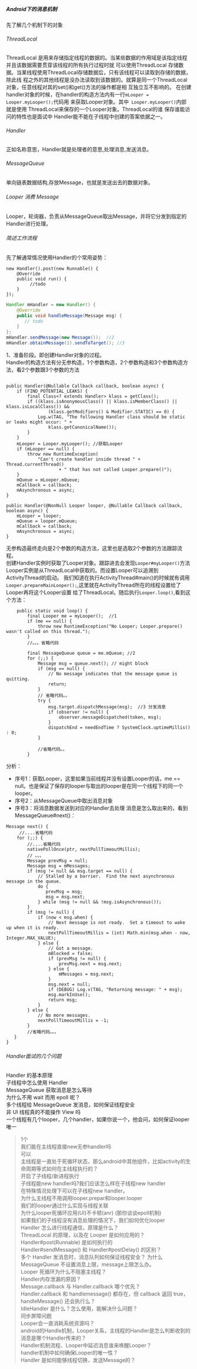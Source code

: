 ##### Android下的消息机制
先了解几个机制下的对象  

###### ThreadLocal  
ThreadLocal 是用来存储指定线程的数据的。当某些数据的作用域是该指定线程并且该数据需要贯穿该线程的所有执行过程时就
可以使用ThreadLocal 存储数据。当某线程使用ThreadLocal存储数据后，只有该线程可以读取到存储的数据，除此线
程之外的其他线程是没办法读取到该数据的。就算是同一个ThreadLocal对象，任意线程对其的set()和get()方法的操作都是相
互独立互不影响的。 在创建handler对象的时候，在handler的构造方法内有一行`mLooper = Looper.myLooper();`代码用
来获取Looper对象。其中` Looper.myLooper()`内部就是使用 ThreadLocal来保存的一个Looper对象。ThreadLocal的谁
保存谁能访问的特性也是面试中 Handler能不能在子线程中创建的答案依据之一。

###### Handler 
正如名称意思，Handler就是处理者的意思,处理消息,发送消息。

###### MessageQueue
单向链表数据结构,存放Message，也就是发送出去的数据对象。

###### Looper 消费 Message
Looper，轮询器，负责从MessageQueue取出Message，并将它分发到指定的Handler进行处理。

###### 简述工作流程
先了解通常情况使用Handler的个常用姿势：
```姿势1
new Handler().post(new Runnable() {
    @Override
    public void run() {
         //todo
    }
});
```
```java 姿势2,3
Handler mHandler = new Handler() {
    @Override
    public void handleMessage(Message msg) {
       // todo
    }
};
mHandler.sendMessage(new Message());  //2
mHandler.obtainMessage(1).sendToTarget(); //3
```
1、准备阶段。即创建Handler对象的过程。  
Handler的构造方法有分无参构造，1个参数构造，2个参数构造和3个参数构造方法，看2个参数跟3个参数的方法
```
```
    public Handler(@Nullable Callback callback, boolean async) {
        if (FIND_POTENTIAL_LEAKS) {
            final Class<? extends Handler> klass = getClass();
            if ((klass.isAnonymousClass() || klass.isMemberClass() || klass.isLocalClass()) &&
                    (klass.getModifiers() & Modifier.STATIC) == 0) {
                Log.w(TAG, "The following Handler class should be static or leaks might occur: " +
                    klass.getCanonicalName());
            }
        }
        mLooper = Looper.myLooper(); //获取Looper
        if (mLooper == null) {
            throw new RuntimeException(
                "Can't create handler inside thread " + Thread.currentThread()
                        + " that has not called Looper.prepare()");
        }
        mQueue = mLooper.mQueue;
        mCallback = callback;
        mAsynchronous = async;
    }
```
public Handler(@NonNull Looper looper, @Nullable Callback callback, boolean async) {
    mLooper = looper;
    mQueue = looper.mQueue;
    mCallback = callback;
    mAsynchronous = async;
}
```
无参构造最终走向是2个参数的构造方法，这里也是选取2个参数的方法跟踪流程。  
创建Handler实例时获取了Looper对象。跟踪进去会发现`Looper#myLooper()`方法Looper实例是从ThreadLocal中获取的。而设置Looper可以追溯到ActivityThread的启动。
我们知道在执行ActivityThread#main()的时候就有调用`Looper.prepareMainLooper();`,这里就在ActivityThread所在的线程设置给了Looper再将这个Looper设置
给了ThreadLocal。随后执行`Looper.loop()`,看到这个方法：
```
    public static void loop() {
        final Looper me = myLooper();  //1 
        if (me == null) {
            throw new RuntimeException("No Looper; Looper.prepare() wasn't called on this thread.");
        }
        //。。。省略代码
        
        final MessageQueue queue = me.mQueue; //2
        for (;;) {
            Message msg = queue.next(); // might block
            if (msg == null) {
                // No message indicates that the message queue is quitting.
                return;
            }
            // 省略代码。。
            try {
                msg.target.dispatchMessage(msg);  //3 分发消息
                if (observer != null) {
                    observer.messageDispatched(token, msg);
                }
                dispatchEnd = needEndTime ? SystemClock.uptimeMillis() : 0;
            }
            
            //省略代码。。
        }    
```
分析：  
* 序号1：获取Looper，这里如果当前线程并没有设置Looper的话，me == null。也是保证了保存的looper与取出的looper是在同一个线程下的同一个looper。
* 序号2：从MessageQueue中取出消息对象
* 序号3：将消息数据发送到对应的Handler去处理
消息是怎么取出来的，看到MessageQueue#next()：
```
Message next() {
     //....省略代码
    for (;;) {
        //....省略代码
        nativePollOnce(ptr, nextPollTimeoutMillis);
        // 。。。
        Message prevMsg = null;
        Message msg = mMessages;
        if (msg != null && msg.target == null) {
            // Stalled by a barrier.  Find the next asynchronous message in the queue.
            do {
               prevMsg = msg;
               msg = msg.next;
            } while (msg != null && !msg.isAsynchronous());
        }
        if (msg != null) {
            if (now < msg.when) {
                // Next message is not ready.  Set a timeout to wake up when it is ready.
                nextPollTimeoutMillis = (int) Math.min(msg.when - now, Integer.MAX_VALUE);
            } else {
                // Got a message.
                mBlocked = false;
                if (prevMsg != null) {
                    prevMsg.next = msg.next;
                } else {
                    mMessages = msg.next;
                }
                msg.next = null;
                if (DEBUG) Log.v(TAG, "Returning message: " + msg);
                msg.markInUse();
                return msg;
            }
        } else {
            // No more messages.
            nextPollTimeoutMillis = -1;
        }
        //省略代码。。。
   }
}
```











###### Handler面试的几个问题
Handler 的基本原理  
子线程中怎么使用 Handler  
MessageQueue 获取消息是怎么等待  
为什么不用 wait 而用 epoll 呢？  
多个线程给 MessageQueue 发消息，如何保证线程安全  
非 UI 线程真的不能操作 View 吗    
一个线程有几个looper，几个handler，如果你说一个，他会问，如何保证looper唯一        
> 1个  
我们能在主线程直接new无参handler吗  
> 可以  
主线程是一直处于死循环状态，那么android中其他组件，比如activity的生命周期等式如何在主线程执行的？  
>开启了子线程/新进程执行  
子线程能new handler吗?我们应该怎么样在子线程new handler  
> 在特殊情况处理下可以在子线程new handler。  
为什么主线程不用调用looper.prepar和looper.looper   
我们的looper通过什么实现与线程关联  
为什么looper死循环应用(UI)不卡顿(anr) (那你谈谈epoll机制)  
如果我们的子线程没有消息处理的情况下，我们如何优化looper   
Handler 怎么进行线程通信，原理是什么？  
ThreadLocal 的原理，以及在 Looper 是如何应用的？  
Handler#post(Runnable) 是如何执行的  
Handler#sendMessage() 和 Handler#postDelay() 的区别？  
多个 Handler 发消息时，消息队列如何保证线程安全？
为什么 MessageQueue 不设置消息上限，message上限怎么办。  
Looper 死循环为什么不阻塞主线程？  
Handler内存泄漏的原因？  
Message.callback 与 Handler.callback 哪个优先？  
Handler.callback 和 handlemessage() 都存在，但 callback 返回 true，handleMessage() 还会执行么？  
IdleHandler 是什么？怎么使用，能解决什么问题？  
同步屏障问题  
Looper会一直消耗系统资源吗？  
android的Handle机制，Looper关系，主线程的Handler是怎么判断收到的消息是哪个Handler传来的？  
Handler机制流程、Looper中延迟消息谁来唤醒Looper？  
handler机制中如何确保Looper的唯一性？  
Handler 是如何能够线程切换，发送Message的？
